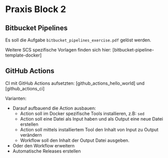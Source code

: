 Praxis Block 2
==============


Bitbucket Pipelines
-------------------

Es soll die Aufgabe `bitbucket_pipelines_exercise.pdf` gelöst werden.

Weitere SCS spezifische Vorlagen finden sich hier: [bitbucket-pipeline-template-docker]


GitHub Actions
--------------

CI mit GitHub Actions aufsetzten: [github_actions_hello_world] und [github_actions_ci]

Varianten:

* Darauf aufbauend die Action ausbauen:
  * Action soll im Docker spezifische Tools installieren, z.B: `sed`
  * Action soll eine Datei als Input haben und als Output eine neue Datei erstellen
  * Action soll mittels installiertem Tool den Inhalt von Input zu Output verändern
  * Workflow soll den Inhalt der Output Datei ausgeben.
* Oder den Workflow erweitern
* Automatische Releases erstellen
